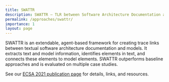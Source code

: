 ```yaml
---
title: SWATTR
description: SWATTR – TLR between Software Architecture Documentation and Software Architecture Models.
permalink: /approaches/swattr/
importance: 1
layout: page
---
```



SWATTR is an extendable, agent-based framework for creating trace links between textual software architecture documentation and models. It extracts text and model information, identifies elements in text, and connects these elements to model elements. SWATTR outperforms baseline approaches and is evaluated on multiple case studies.

See our [ECSA 2021 publication page](/c/ecsa21) for details, links, and resources.
